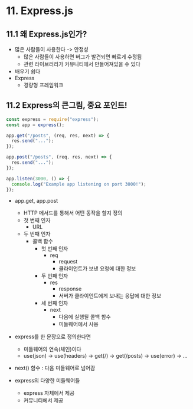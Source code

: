 # 11. Express.js

## 11.1 왜 Express.js인가?

- 많은 사람들이 사용한다 -> 안정성
  - 많은 사람들이 사용하면 버그가 발견되면 빠르게 수정됨
  - 관련 라이브러리가 커뮤니티에서 만들어져있을 수 있다
- 배우기 쉽다
- Express
  - 경량형 프레임워크

## 11.2 Express의 큰그림, 중요 포인트!

```js
const express = require("express");
const app = express();

app.get("/posts", (req, res, next) => {
  res.send("...");
});

app.post("/posts", (req, res, next) => {
  res.send("...");
});

app.listen(3000, () => {
  console.log("Example app listening on port 3000!");
});
```

- app.get, app.post

  - HTTP 메서드를 통해서 어떤 동작을 할지 정의
  - 첫 번째 인자
    - URL
  - 두 번째 인자
    - 콜백 함수
      - 첫 번째 인자
        - req
          - request
          - 클라이언트가 보낸 요청에 대한 정보
      - 두 번째 인자
        - res
          - response
          - 서버가 클라이언트에게 보내는 응답에 대한 정보
      - 세 번째 인자
        - next
          - 다음에 실행될 콜백 함수
          - 미들웨어에서 사용

- express를 한 문장으로 정의한다면

  - 미들웨어의 연속(체인)이다
  - use(json) -> use(headers) -> get(/) -> get(/posts) -> use(error) -> ...

- next() 함수 : 다음 미들웨어로 넘어감

- express의 다양한 미들웨어들
  - express 자체에서 제공
  - 커뮤니티에서 제공
